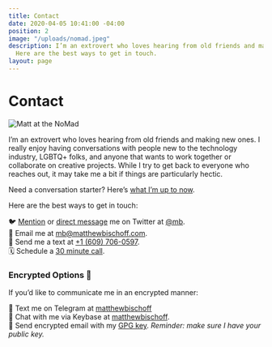 ```yaml
---
title: Contact
date: 2020-04-05 10:41:00 -04:00
position: 2
image: "/uploads/nomad.jpeg"
description: I’m an extrovert who loves hearing from old friends and making new ones.
  Here are the best ways to get in touch.
layout: page
---
```


# Contact

![Matt at the NoMad](/uploads/nomad.jpeg)

I’m an extrovert who loves hearing from old friends and making new ones. I really enjoy having conversations with people new to the technology industry, LGBTQ+ folks, and anyone that wants to work together or collaborate on creative projects. While I try to get back to everyone who reaches out, it may take me a bit if things are particularly hectic.

Need a conversation starter? Here’s [what I’m up to now](https://matthewbischoff.com/now/).

Here are the best ways to get in touch:

🐦 [Mention](https://twitter.com/intent/tweet?screen_name=mb) or [direct message](https://twitter.com/messages/compose?recipient_id=5107) me on Twitter at [@mb](https://twitter.com/mb).  
📧 Email me at [mb@matthewbischoff.com](mailto:mb@matthewbischoff.com?subject=👋).  
📲 Send me a text at <a href="sms:+16097060597">+1 (609) 706-0597</a>.  
🗓 Schedule a [30 minute call](https://calendly.com/matthewbischoff/30-minute-call).  

### Encrypted Options 🔐

If you’d like to communicate me in an encrypted manner:

💬 Text me on Telegram at [matthewbischoff](https://t.me/matthewbischoff)  
🔑  Chat with me via Keybase at [matthewbischoff](https://keybase.io/matthewbischoff).  
🔏  Send encrypted email with my [GPG key](/matthewbischoff.gpg). *Reminder: make sure I have your public key.*
